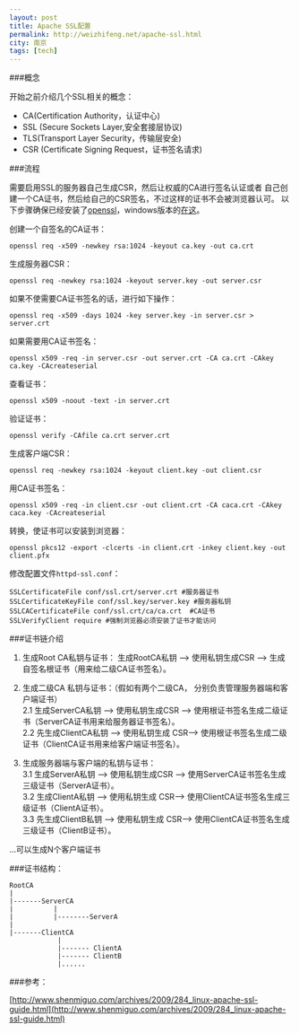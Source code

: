 ```yaml
---
layout: post
title: Apache SSL配置
permalink: http://weizhifeng.net/apache-ssl.html
city: 南京
tags: [tech]
---
```


###概念

开始之前介绍几个SSL相关的概念：

* CA(Certification Authority，认证中心)
* SSL (Secure Sockets Layer,安全套接层协议)
* TLS(Transport Layer Security，传输层安全)
* CSR (Certificate Signing Request，证书签名请求)

###流程

需要启用SSL的服务器自己生成CSR，然后让权威的CA进行签名认证或者 自己创建一个CA证书，然后给自己的CSR签名，不过这样的证书不会被浏览器认可。
以下步骤确保已经安装了[openssl]，windows版本的[在这][1]。

创建一个自签名的CA证书：

	openssl req -x509 -newkey rsa:1024 -keyout ca.key -out ca.crt
	
生成服务器CSR：

	openssl req -newkey rsa:1024 -keyout server.key -out server.csr

如果不使需要CA证书签名的话，进行如下操作：

	openssl req -x509 -days 1024 -key server.key -in server.csr > server.crt

如果需要用CA证书签名：

	openssl x509 -req -in server.csr -out server.crt -CA ca.crt -CAkey ca.key -CAcreateserial

查看证书：

	openssl x509 -noout -text -in server.crt

验证证书：

	openssl verify -CAfile ca.crt server.crt

生成客户端CSR：

	openssl req -newkey rsa:1024 -keyout client.key -out client.csr

用CA证书签名：

	openssl x509 -req -in client.csr -out client.crt -CA caca.crt -CAkey caca.key -CAcreateserial

转换，使证书可以安装到浏览器：

	openssl pkcs12 -export -clcerts -in client.crt -inkey client.key -out client.pfx


修改配置文件`httpd-ssl.conf`：

	SSLCertificateFile conf/ssl.crt/server.crt #服务器证书
	SSLCertificateKeyFile conf/ssl.key/server.key #服务器私钥
	SSLCACertificateFile conf/ssl.crt/ca/ca.crt  #CA证书
	SSLVerifyClient require #强制浏览器必须安装了证书才能访问


###证书链介绍

1. 生成Root CA私钥与证书： 生成RootCA私钥 —> 使用私钥生成CSR —> 生成自签名根证书（用来给二级CA证书签名）。

2. 生成二级CA 私钥与证书：（假如有两个二级CA， 分别负责管理服务器端和客户端证书）     
2.1 生成ServerCA私钥 —> 使用私钥生成CSR —> 使用根证书签名生成二级证书（ServerCA证书用来给服务器证书签名）。      
2.2 先生成ClientCA私钥 —> 使用私钥生成 CSR—> 使用根证书签名生成二级证书（ClientCA证书用来给客户端证书签名）。       

3. 生成服务器端与客户端的私钥与证书：       
3.1 生成ServerA私钥 —> 使用私钥生成CSR —> 使用ServerCA证书签名生成三级证书（ServerA证书）。      
3.2 生成ClientA私钥 —> 使用私钥生成 CSR—> 使用ClientCA证书签名生成三级证书（ClientA证书）。       
3.3 先生成ClientB私钥 —> 使用私钥生成 CSR—> 使用ClientCA证书签名生成三级证书（ClientB证书）。       

...可以生成N个客户端证书

###证书结构：

	RootCA
	|
	|-------ServerCA
	|          |
	|          |--------ServerA
	|
	|-------ClientCA
	            |
	            |------- ClientA
	            |------- ClientB
	            |......


###参考：

[http://www.shenmiguo.com/archives/2009/284_linux-apache-ssl-guide.html](http://www.shenmiguo.com/archives/2009/284_linux-apache-ssl-guide.html)

[1]: http://www.slproweb.com/products/Win32OpenSSL.html
[openssl]: http://www.openssl.org/ "open ssl"
